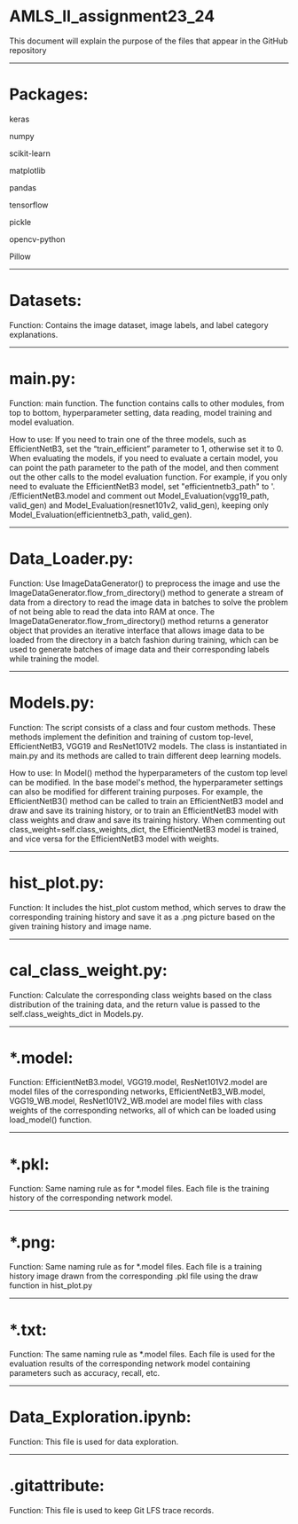 # AMLS_II_assignment23_24

This document will explain the purpose of the files
that appear in the GitHub repository

---
# Packages:

keras

numpy

scikit-learn

matplotlib

pandas

tensorflow

pickle

opencv-python

Pillow

---
# Datasets:

Function: Contains the image dataset, 
image labels, and label category explanations.

---
# main.py:

Function: main function. The function contains calls to other
modules, from top to bottom, hyperparameter setting, data reading,
model training and model evaluation.

How to use: If you need to train one of the three models,
such as EfficientNetB3, set the “train_efficient” parameter to 1,
otherwise set it to 0. When evaluating the models, if you need
to evaluate a certain model, you can point the path parameter to
the path of the model, and then comment out the other calls to
the model evaluation function. For example, if you only need to
evaluate the EfficientNetB3 model, set "efficientnetb3_path"
to '. /EfficientNetB3.model and comment out
Model_Evaluation(vgg19_path, valid_gen) and
Model_Evaluation(resnet101v2, valid_gen),
keeping only Model_Evaluation(efficientnetb3_path, valid_gen).

---
# Data_Loader.py:

Function: Use ImageDataGenerator() to
preprocess the image and use the
ImageDataGenerator.flow_from_directory()
method to generate a stream of data from
a directory to read the image data in batches
to solve the problem of not being able to read
the data into RAM at once.
The ImageDataGenerator.flow_from_directory() method
returns a generator object that provides an iterative
interface that allows image data to be loaded from the
directory in a batch fashion during training,
which can be used to generate batches of image
data and their corresponding labels while training the model.

---
# Models.py:

Function: The script consists
of a class and four custom methods.
These methods implement the definition
and training of custom top-level,
EfficientNetB3, VGG19 and ResNet101V2 models.
The class is instantiated in main.py
and its methods are called to train different deep
learning models.

How to use:
In Model() method
the hyperparameters of
the custom top level can be modified.
In the base model's method, the hyperparameter
settings can also be modified for different training
purposes. For example, the EfficientNetB3() method can
be called to train an EfficientNetB3 model and draw and
save its training history, or to train an EfficientNetB3
model with class weights and draw and save its training
history. When commenting out class_weight=self.class_weights_dict,
the EfficientNetB3 model is trained, and vice versa for the
EfficientNetB3 model with weights.

---
# hist_plot.py:

Function: It includes the hist_plot
custom method, which serves
to draw the corresponding training
history and save it as a .png picture
based on the given training history and image name.

---
# cal_class_weight.py:

Function: Calculate the corresponding class weights based 
on the class distribution of the training data, and the
return value is passed to the self.class_weights_dict in Models.py.

---
# *.model:

Function: EfficientNetB3.model, VGG19.model, ResNet101V2.model 
are model files of the corresponding networks, 
EfficientNetB3_WB.model, VGG19_WB.model, 
ResNet101V2_WB.model are model files with class 
weights of the corresponding networks, all of which can be loaded using 
load_model() function.

---
# *.pkl:

Function: Same naming rule as for *.model files. 
Each file is the training history of the corresponding network model.

---
# *.png:

Function: Same naming rule as for *.model files. 
Each file is a training history image drawn from the 
corresponding .pkl file using the draw function in hist_plot.py

---
# *.txt:

Function: The same naming rule as *.model files. Each file is 
used for the evaluation results of the corresponding
network model containing parameters such as accuracy, recall, etc.

---
# Data_Exploration.ipynb:

Function: This file is used for data exploration.

---
# .gitattribute:

Function: This file is used to keep Git LFS trace records.




















